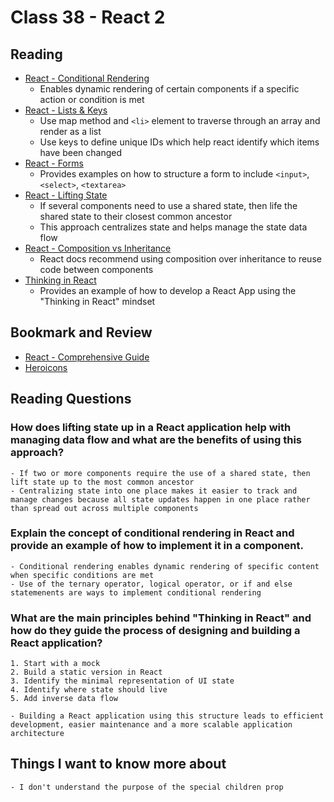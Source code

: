 # Class 38 - React 2

## Reading

- [React - Conditional Rendering](https://reactjs.org/docs/conditional-rendering.html)
    - Enables dynamic rendering of certain components if a specific action or condition is met
- [React - Lists & Keys](https://reactjs.org/docs/lists-and-keys.html)
    - Use map method and ```<li>``` element to traverse through an array and render as a list
    - Use keys to define unique IDs which help react identify which items have been changed
- [React - Forms](https://reactjs.org/docs/forms.html)
    - Provides examples on how to structure a form to include ```<input>```, ```<select>```, ```<textarea>```
- [React - Lifting State](https://reactjs.org/docs/lifting-state-up.html)
    - If several components need to use a shared state, then life the shared state to their closest common ancestor
    - This approach centralizes state and helps manage the state data flow
- [React - Composition vs Inheritance](https://reactjs.org/docs/composition-vs-inheritance.html)
    - React docs recommend using composition over inheritance to reuse code between components
- [Thinking in React](https://reactjs.org/docs/thinking-in-react.html)
    - Provides an example of how to develop a React App using the "Thinking in React" mindset

## Bookmark and Review

- [React - Comprehensive Guide](https://tylermcginnis.com/reactjs-tutorial-a-comprehensive-guide-to-building-apps-with-react/)
- [Heroicons](https://heroicons.com/)

## Reading Questions

### How does lifting state up in a React application help with managing data flow and what are the benefits of using this approach?

    - If two or more components require the use of a shared state, then lift state up to the most common ancestor
    - Centralizing state into one place makes it easier to track and manage changes because all state updates happen in one place rather than spread out across multiple components

### Explain the concept of conditional rendering in React and provide an example of how to implement it in a component.

    - Conditional rendering enables dynamic rendering of specific content when specific conditions are met
    - Use of the ternary operator, logical operator, or if and else statemenents are ways to implement conditional rendering

### What are the main principles behind "Thinking in React" and how do they guide the process of designing and building a React application?

    1. Start with a mock
    2. Build a static version in React
    3. Identify the minimal representation of UI state
    4. Identify where state should live
    5. Add inverse data flow

    - Building a React application using this structure leads to efficient development, easier maintenance and a more scalable application architecture

## Things I want to know more about

    - I don't understand the purpose of the special children prop
